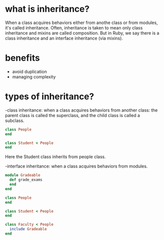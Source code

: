 # what  is inheritance?
When a class acquires behaviors either from anothe class or from modules, it's called inheritance. Often, inheritance is taken to mean only class inheritance and mixins are called composition. But in Ruby, we say there is a class inheritance and an interface inheritance (via mixins).

# benefits
* avoid duplication
* managing complexity

# types of inheritance?
-class inheritance: when a class acquires behaviors from another class: the parent class is called the superclass, and the child class is called a subclass.

```ruby
class People
end

class Student < People
end
```
Here the Student class inherits from people class.

-interface inheritance: when a class acquires behaviors from modules.

```ruby
module Gradeable
  def grade_exams
  end
end

class People
end

class Student < People
end

class Faculty < People
  include Gradeable
end
```
